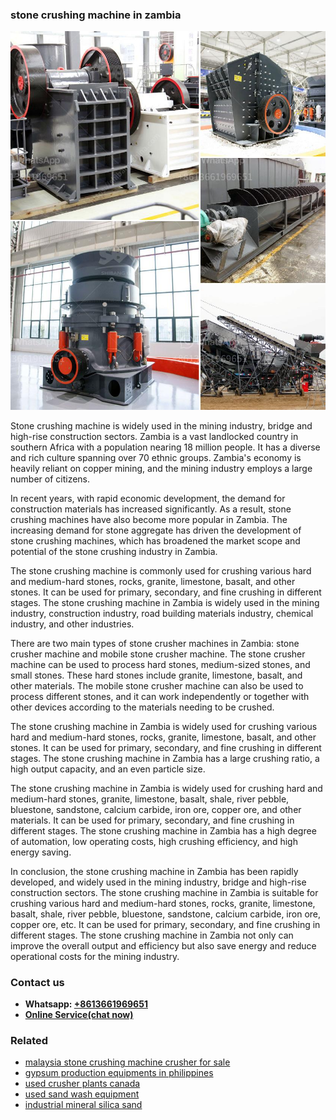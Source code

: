 <h3>stone crushing machine in zambia</h3><img src='1702950581.jpg' alt=''><p>Stone crushing machine is widely used in the mining industry, bridge and high-rise construction sectors. Zambia is a vast landlocked country in southern Africa with a population nearing 18 million people. It has a diverse and rich culture spanning over 70 ethnic groups. Zambia's economy is heavily reliant on copper mining, and the mining industry employs a large number of citizens.</p><p>In recent years, with rapid economic development, the demand for construction materials has increased significantly. As a result, stone crushing machines have also become more popular in Zambia. The increasing demand for stone aggregate has driven the development of stone crushing machines, which has broadened the market scope and potential of the stone crushing industry in Zambia.</p><p>The stone crushing machine is commonly used for crushing various hard and medium-hard stones, rocks, granite, limestone, basalt, and other stones. It can be used for primary, secondary, and fine crushing in different stages. The stone crushing machine in Zambia is widely used in the mining industry, construction industry, road building materials industry, chemical industry, and other industries.</p><p>There are two main types of stone crusher machines in Zambia: stone crusher machine and mobile stone crusher machine. The stone crusher machine can be used to process hard stones, medium-sized stones, and small stones. These hard stones include granite, limestone, basalt, and other materials. The mobile stone crusher machine can also be used to process different stones, and it can work independently or together with other devices according to the materials needing to be crushed.</p><p>The stone crushing machine in Zambia is widely used for crushing various hard and medium-hard stones, rocks, granite, limestone, basalt, and other stones. It can be used for primary, secondary, and fine crushing in different stages. The stone crushing machine in Zambia has a large crushing ratio, a high output capacity, and an even particle size.</p><p>The stone crushing machine in Zambia is widely used for crushing hard and medium-hard stones, granite, limestone, basalt, shale, river pebble, bluestone, sandstone, calcium carbide, iron ore, copper ore, and other materials. It can be used for primary, secondary, and fine crushing in different stages. The stone crushing machine in Zambia has a high degree of automation, low operating costs, high crushing efficiency, and high energy saving.</p><p>In conclusion, the stone crushing machine in Zambia has been rapidly developed, and widely used in the mining industry, bridge and high-rise construction sectors. The stone crushing machine in Zambia is suitable for crushing various hard and medium-hard stones, rocks, granite, limestone, basalt, shale, river pebble, bluestone, sandstone, calcium carbide, iron ore, copper ore, etc. It can be used for primary, secondary, and fine crushing in different stages. The stone crushing machine in Zambia not only can improve the overall output and efficiency but also save energy and reduce operational costs for the mining industry.</p><h3>Contact us</h3><ul><li><strong>Whatsapp:&nbsp;<a href="https://wa.me/8613661969651">+8613661969651</a></strong></li><li><a href="https://swt.shibang-china.com/?git&amp;zhl&amp;stone crushing machine in zambia"><strong>Online Service(chat now)</strong></a></li></ul><h3>Related</h3><ul><li><a href='malaysia stone crushing machine crusher for sale.md'>malaysia stone crushing machine crusher for sale</a></li><li><a href='gypsum production equipments in philippines.md'>gypsum production equipments in philippines</a></li><li><a href='used crusher plants canada.md'>used crusher plants canada</a></li><li><a href='used sand wash equipment.md'>used sand wash equipment</a></li><li><a href='industrial mineral silica sand.md'>industrial mineral silica sand</a></li></ul>
